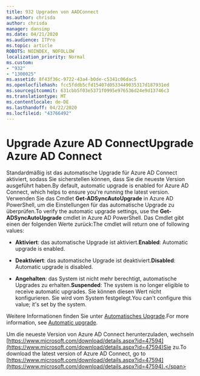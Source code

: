 ```yaml
---
title: 932 Upgraden von AADConnect
ms.author: chrisda
author: chrisda
manager: dansimp
ms.date: 04/21/2020
ms.audience: ITPro
ms.topic: article
ROBOTS: NOINDEX, NOFOLLOW
localization_priority: Normal
ms.custom:
- "932"
- "1300025"
ms.assetid: 8f43f36c-9722-43a4-b0de-c5341c06dac5
ms.openlocfilehash: fcc5fddb5cfd15407d0533449035317d187931ed
ms.sourcegitcommit: 631cbb5f03e5371f0995e976536d24e9d13746c3
ms.translationtype: MT
ms.contentlocale: de-DE
ms.lasthandoff: 04/22/2020
ms.locfileid: "43766492"
---
```

# <a name="upgrade-azure-ad-connect"></a><span data-ttu-id="fd547-102">Upgrade Azure AD Connect</span><span class="sxs-lookup"><span data-stu-id="fd547-102">Upgrade Azure AD Connect</span></span>

<span data-ttu-id="fd547-103">Standardmäßig ist das automatische Upgrade für Azure AD Connect aktiviert, sodass Sie sicherstellen können, dass Sie die neueste Version ausgeführt haben.</span><span class="sxs-lookup"><span data-stu-id="fd547-103">By default, automatic upgrade is enabled for Azure AD Connect, which helps to ensure you're running the latest version.</span></span> <span data-ttu-id="fd547-104">Verwenden Sie das Cmdlet **Get-ADSyncAutoUpgrade** in Azure AD PowerShell, um die Einstellungen für das automatische Upgrade zu überprüfen.</span><span class="sxs-lookup"><span data-stu-id="fd547-104">To verify the automatic upgrade settings, use the **Get-ADSyncAutoUpgrade** cmdlet in Azure AD PowerShell.</span></span> <span data-ttu-id="fd547-105">Das Cmdlet gibt einen der folgenden Werte zurück:</span><span class="sxs-lookup"><span data-stu-id="fd547-105">The cmdlet will return one of following values:</span></span>

- <span data-ttu-id="fd547-106">**Aktiviert**: das automatische Upgrade ist aktiviert.</span><span class="sxs-lookup"><span data-stu-id="fd547-106">**Enabled**: Automatic upgrade is enabled.</span></span>

- <span data-ttu-id="fd547-107">**Deaktiviert**: das automatische Upgrade ist deaktiviert.</span><span class="sxs-lookup"><span data-stu-id="fd547-107">**Disabled**: Automatic upgrade is disabled.</span></span>

- <span data-ttu-id="fd547-108">**Angehalten**: das System ist nicht mehr berechtigt, automatische Upgrades zu erhalten.</span><span class="sxs-lookup"><span data-stu-id="fd547-108">**Suspended**: The system is no longer eligible to receive automatic upgrades.</span></span> <span data-ttu-id="fd547-109">Sie können diesen Wert nicht konfigurieren. Sie wird vom System festgelegt.</span><span class="sxs-lookup"><span data-stu-id="fd547-109">You can't configure this value; it's set by the system.</span></span>

<span data-ttu-id="fd547-110">Weitere Informationen finden Sie unter [Automatisches Upgrade](https://docs.microsoft.com/azure/active-directory/connect/active-directory-aadconnect-feature-automatic-upgrade).</span><span class="sxs-lookup"><span data-stu-id="fd547-110">For more information, see [Automatic upgrade](https://docs.microsoft.com/azure/active-directory/connect/active-directory-aadconnect-feature-automatic-upgrade).</span></span>

<span data-ttu-id="fd547-111">Um die neueste Version von Azure AD Connect herunterzuladen, wechseln [https://www.microsoft.com/download/details.aspx?id=47594](https://www.microsoft.com/download/details.aspx?id=47594)Sie zu.</span><span class="sxs-lookup"><span data-stu-id="fd547-111">To download the latest version of Azure AD Connect, go to [https://www.microsoft.com/download/details.aspx?id=47594](https://www.microsoft.com/download/details.aspx?id=47594).</span></span>
